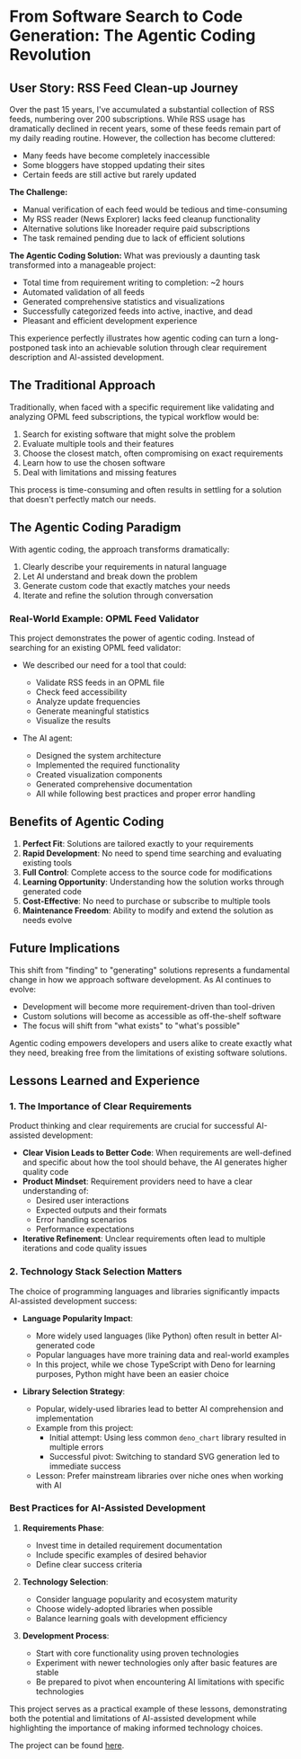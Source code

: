 # From Software Search to Code Generation: The Agentic Coding Revolution

## User Story: RSS Feed Clean-up Journey

Over the past 15 years, I've accumulated a substantial collection of RSS feeds, numbering over 200 subscriptions. While RSS usage has dramatically declined in recent years, some of these feeds remain part of my daily reading routine. However, the collection has become cluttered:

- Many feeds have become completely inaccessible
- Some bloggers have stopped updating their sites
- Certain feeds are still active but rarely updated

**The Challenge:**
- Manual verification of each feed would be tedious and time-consuming
- My RSS reader (News Explorer) lacks feed cleanup functionality
- Alternative solutions like Inoreader require paid subscriptions
- The task remained pending due to lack of efficient solutions

**The Agentic Coding Solution:**
What was previously a daunting task transformed into a manageable project:
- Total time from requirement writing to completion: ~2 hours
- Automated validation of all feeds
- Generated comprehensive statistics and visualizations
- Successfully categorized feeds into active, inactive, and dead
- Pleasant and efficient development experience

This experience perfectly illustrates how agentic coding can turn a long-postponed task into an achievable solution through clear requirement description and AI-assisted development.

## The Traditional Approach
Traditionally, when faced with a specific requirement like validating and analyzing OPML feed subscriptions, the typical workflow would be:

1. Search for existing software that might solve the problem
2. Evaluate multiple tools and their features
3. Choose the closest match, often compromising on exact requirements
4. Learn how to use the chosen software
5. Deal with limitations and missing features

This process is time-consuming and often results in settling for a solution that doesn't perfectly match our needs.

## The Agentic Coding Paradigm
With agentic coding, the approach transforms dramatically:

1. Clearly describe your requirements in natural language
2. Let AI understand and break down the problem
3. Generate custom code that exactly matches your needs
4. Iterate and refine the solution through conversation

### Real-World Example: OPML Feed Validator
This project demonstrates the power of agentic coding. Instead of searching for an existing OPML feed validator:

- We described our need for a tool that could:
  - Validate RSS feeds in an OPML file
  - Check feed accessibility
  - Analyze update frequencies
  - Generate meaningful statistics
  - Visualize the results

- The AI agent:
  - Designed the system architecture
  - Implemented the required functionality
  - Created visualization components
  - Generated comprehensive documentation
  - All while following best practices and proper error handling

## Benefits of Agentic Coding

1. **Perfect Fit**: Solutions are tailored exactly to your requirements
2. **Rapid Development**: No need to spend time searching and evaluating existing tools
3. **Full Control**: Complete access to the source code for modifications
4. **Learning Opportunity**: Understanding how the solution works through generated code
5. **Cost-Effective**: No need to purchase or subscribe to multiple tools
6. **Maintenance Freedom**: Ability to modify and extend the solution as needs evolve

## Future Implications
This shift from "finding" to "generating" solutions represents a fundamental change in how we approach software development. As AI continues to evolve:

- Development will become more requirement-driven than tool-driven
- Custom solutions will become as accessible as off-the-shelf software
- The focus will shift from "what exists" to "what's possible"

Agentic coding empowers developers and users alike to create exactly what they need, breaking free from the limitations of existing software solutions.

## Lessons Learned and Experience

### 1. The Importance of Clear Requirements

Product thinking and clear requirements are crucial for successful AI-assisted development:

- **Clear Vision Leads to Better Code**: When requirements are well-defined and specific about how the tool should behave, the AI generates higher quality code
- **Product Mindset**: Requirement providers need to have a clear understanding of:
  - Desired user interactions
  - Expected outputs and their formats
  - Error handling scenarios
  - Performance expectations
- **Iterative Refinement**: Unclear requirements often lead to multiple iterations and code quality issues

### 2. Technology Stack Selection Matters

The choice of programming languages and libraries significantly impacts AI-assisted development success:

- **Language Popularity Impact**:
  - More widely used languages (like Python) often result in better AI-generated code
  - Popular languages have more training data and real-world examples
  - In this project, while we chose TypeScript with Deno for learning purposes, Python might have been an easier choice

- **Library Selection Strategy**:
  - Popular, widely-used libraries lead to better AI comprehension and implementation
  - Example from this project:
    - Initial attempt: Using less common `deno_chart` library resulted in multiple errors
    - Successful pivot: Switching to standard SVG generation led to immediate success
  - Lesson: Prefer mainstream libraries over niche ones when working with AI

### Best Practices for AI-Assisted Development

1. **Requirements Phase**:
   - Invest time in detailed requirement documentation
   - Include specific examples of desired behavior
   - Define clear success criteria

2. **Technology Selection**:
   - Consider language popularity and ecosystem maturity
   - Choose widely-adopted libraries when possible
   - Balance learning goals with development efficiency

3. **Development Process**:
   - Start with core functionality using proven technologies
   - Experiment with newer technologies only after basic features are stable
   - Be prepared to pivot when encountering AI limitations with specific technologies

This project serves as a practical example of these lessons, demonstrating both the potential and limitations of AI-assisted development while highlighting the importance of making informed technology choices.

The project can be found [here](https://github.com/kamusis/my-opml-subscriptions).

